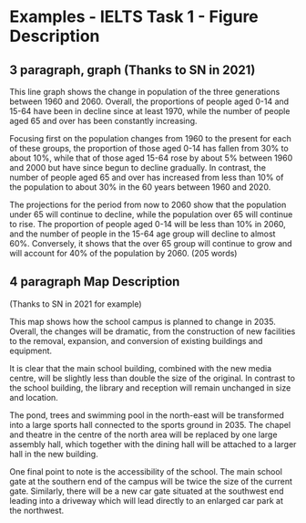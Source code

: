 # Examples - IELTS Task 1 - Figure Description


## 3 paragraph, graph (Thanks to SN in 2021)

This line graph shows the change in population of the three generations between 1960 and 2060. Overall, the proportions of people aged 0-14 and 15-64 have been in decline since at least 1970, while the number of people aged 65 and over has been constantly increasing. 

Focusing first on the population changes from 1960 to the present for each of these groups, the proportion of those aged 0-14 has fallen from 30% to about 10%, while that of those aged 15-64 rose by about 5% between 1960 and 2000 but have since begun to decline gradually. In contrast, the number of people aged 65 and over has increased from less than 10% of the population to about 30% in the 60 years between 1960 and 2020.

The projections for the period from now to 2060 show that the population under 65 will continue to decline, while the population over 65 will continue to rise. The proportion of people aged 0-14 will be less than 10% in 2060, and the number of people in the 15-64 age group will decline to almost 60%. Conversely, it shows that the over 65 group will continue to grow and will account for 40% of the population by 2060.     (205 words)

## 4 paragraph Map Description

(Thanks to SN in 2021 for example)

This map shows how the school campus is planned to change in 2035. Overall, the changes will be dramatic, from the construction of new facilities to the removal, expansion, and conversion of existing buildings and equipment. 

It is clear that the main school building, combined with the new media centre, will be slightly less than double the size of the original. In contrast to the school building, the library and reception will remain unchanged in size and location.

The pond, trees and swimming pool in the north-east will be transformed into a large sports hall connected to the sports ground in 2035. The chapel and theatre in the centre of the north area will be replaced by one large assembly hall, which together with the dining hall will be attached to a larger hall in the new building.

One final point to note is the accessibility of the school. The main school gate at the southern end of the campus will be twice the size of the current gate. Similarly, there will be a new car gate situated at the southwest end leading into a driveway which will lead directly to an enlarged car park at the northwest.